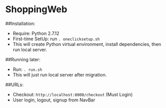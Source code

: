 # ShoppingWeb

##Installation:
* Require: Python 2.7.12
* First-time SetUp: run `. oneclicksetup.sh`
* This will create Python virtual environment, install dependencies, then run local server.

##Running later:
* Run: `. run.sh`
* This will just run local server after migration.

##URLs:
* Checkout: `http://localhost:8000/checkout` (Must Login)
* User login, logout, signup from NavBar

